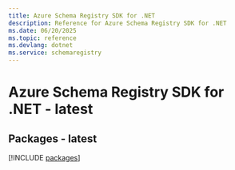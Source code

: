 ```yaml
---
title: Azure Schema Registry SDK for .NET
description: Reference for Azure Schema Registry SDK for .NET
ms.date: 06/20/2025
ms.topic: reference
ms.devlang: dotnet
ms.service: schemaregistry
---
```

# Azure Schema Registry SDK for .NET - latest
## Packages - latest
[!INCLUDE [packages](schema-registry-index.md)]